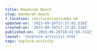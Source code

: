 ```yaml
---
title: Mandorak Beach
slug: mandorak-beach
f_location: cms/location/sumba.md
updated-on: '2023-09-26T17:37:02.510Z'
created-on: '2023-09-26T17:37:02.510Z'
published-on: '2023-09-26T18:41:03.743Z'
layout: '[explore-activity].html'
tags: explore-activity
---
```



